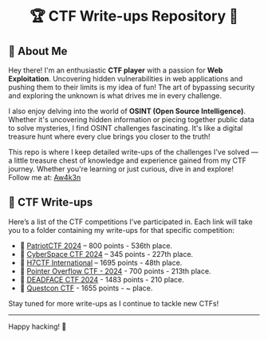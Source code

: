 # <h1 align="center">🏆 CTF Write-ups Repository 🧩</h1>

## 👋 About Me
Hey there! I'm an enthusiastic **CTF player** with a passion for **Web Exploitation**. Uncovering hidden vulnerabilities in web applications and pushing them to their limits is my idea of fun! The art of bypassing security and exploring the unknown is what drives me in every challenge.

I also enjoy delving into the world of **OSINT (Open Source Intelligence)**. Whether it's uncovering hidden information or piecing together public data to solve mysteries, I find OSINT challenges fascinating. It's like a digital treasure hunt where every clue brings you closer to the truth!

This repo is where I keep detailed write-ups of the challenges I've solved — a little treasure chest of knowledge and experience gained from my CTF journey. Whether you're learning or just curious, dive in and explore!
<br>Follow me at: <a href="https://ctftime.org/team/350749">Aw4k3n</a>

## 📝 CTF Write-ups
Here’s a list of the CTF competitions I’ve participated in. Each link will take you to a folder containing my write-ups for that specific competition:

- 🏅 [PatriotCTF 2024](./PatriotCTF_2024) – 800 points - 536th place.
- 🏅 [CyberSpace CTF 2024](./CyberSpace_CTF_2024) – 345 points - 227th place.
- 🏅 [H7CTF International](./H7CTF_International) – 1695 points - 48th place.
- 🏅 [Pointer Overflow CTF - 2024](./Pointer_Overflow_CTF-2024) - 700 points - 213th place.
- 🏅 [DEADFACE CTF 2024](./DEADFACE_CTF_2024) - 1483 points - 210 place.
- 🏅 [Questcon CTF](./Questcon_CTF) - 1655 points - ~ place.

  
Stay tuned for more write-ups as I continue to tackle new CTFs!

---

Happy hacking! 🎯
